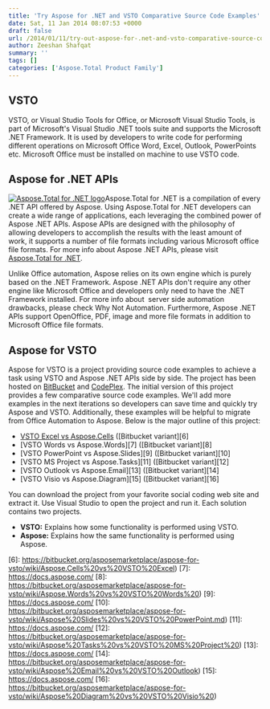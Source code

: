 ```yaml
---
title: 'Try Aspose for .NET and VSTO Comparative Source Code Examples'
date: Sat, 11 Jan 2014 08:07:53 +0000
draft: false
url: /2014/01/11/try-out-aspose-for-.net-and-vsto-comparative-source-code-examples/
author: Zeeshan Shafqat
summary: ''
tags: []
categories: ['Aspose.Total Product Family']
---
```


## VSTO

VSTO, or Visual Studio Tools for Office, or Microsoft Visual Studio Tools, is part of Microsoft's Visual Studio .NET tools suite and supports the Microsoft .NET Framework. It is used by developers to write code for performing different operations on Microsoft Office Word, Excel, Outlook, PowerPoints etc. Microsoft Office must be installed on machine to use VSTO code.

## Aspose for .NET APIs

[![Aspose.Total for .NET logo][1]](https://blog.aspose.com/wp-content/uploads/sites/2/2014/01/aspose_total-for-net.jpg)Aspose.Total for .NET is a compilation of every .NET API offered by Aspose. Using Aspose.Total for .NET developers can create a wide range of applications, each leveraging the combined power of Aspose .NET APIs. Aspose APIs are designed with the philosophy of allowing developers to accomplish the results with the least amount of work, it supports a number of file formats including various Microsoft office file formats. For more info about Aspose .NET APIs, please visit [Aspose.Total for .NET][2].

Unlike Office automation, Aspose relies on its own engine which is purely based on the .NET Framework. Aspose .NET APIs don't require any other engine like Microsoft Office and developers only need to have the .NET Framework installed. For more info about  server side automation drawbacks, please check Why Not Automation. Furthermore, Aspose .NET APIs support OpenOffice, PDF, image and more file formats in addition to Microsoft Office file formats.

## Aspose for VSTO

Aspose for VSTO is a project providing source code examples to achieve a task using VSTO and Aspose .NET APIs side by side. The project has been hosted on [BitBucket][3] and [CodePlex][4]. The initial version of this project provides a few comparative source code examples. We'll add more examples in the next iterations so developers can save time and quickly try Aspose and VSTO. Additionally, these examples will be helpful to migrate from Office Automation to Aspose. Below is the major outline of this project:

*   [VSTO Excel vs Aspose.Cells][5] ([Bitbucket variant][6]
*   [VSTO Words vs Aspose.Words][7] ([Bitbucket variant][8]
*   [VSTO PowerPoint vs Aspose.Slides][9] ([Bitbucket variant][10]
*   [VSTO MS Project vs Aspose.Tasks][11] ([Bitbucket variant][12]
*   [VSTO Outlook vs Aspose.Email][13] ([Bitbucket variant][14]
*   [VSTO Visio vs Aspose.Diagram][15] ([Bitbucket variant][16]

You can download the project from your favorite social coding web site and extract it. Use Visual Studio to open the project and run it. Each solution contains two projects.

*   **VSTO:** Explains how some functionality is performed using VSTO.
*   **Aspose:** Explains how the same functionality is performed using Aspose.




[1]: https://blog.aspose.com/wp-content/uploads/sites/2/2014/01/aspose_total-for-net-e1389605413124.jpg "Aspose.Total for .NET logo"
[2]: http://www.aspose.com/.net/total-component.aspx
[3]: http://bitbucket.org/asposemarketplace/aspose-for-vsto
[4]: https://docs.aspose.com/
[5]: https://docs.aspose.com/
[6]: https://bitbucket.org/asposemarketplace/aspose-for-vsto/wiki/Aspose.Cells%20vs%20VSTO%20Excel)
[7]: https://docs.aspose.com/
[8]: https://bitbucket.org/asposemarketplace/aspose-for-vsto/wiki/Aspose.Words%20vs%20VSTO%20Words%20)
[9]: https://docs.aspose.com/
[10]: https://bitbucket.org/asposemarketplace/aspose-for-vsto/wiki/Aspose%20Slides%20vs%20VSTO%20PowerPoint.md)
[11]: https://docs.aspose.com/
[12]: https://bitbucket.org/asposemarketplace/aspose-for-vsto/wiki/Aspose%20Tasks%20vs%20VSTO%20MS%20Project%20)
[13]: https://docs.aspose.com/
[14]: https://bitbucket.org/asposemarketplace/aspose-for-vsto/wiki/Aspose%20Email%20vs%20VSTO%20Outlook)
[15]: https://docs.aspose.com/
[16]: https://bitbucket.org/asposemarketplace/aspose-for-vsto/wiki/Aspose%20Diagram%20vs%20VSTO%20Visio%20)




